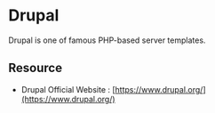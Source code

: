 # Drupal

Drupal is one of famous PHP-based server templates. 

## Resource

* Drupal Official Website : [https://www.drupal.org/](https://www.drupal.org/)